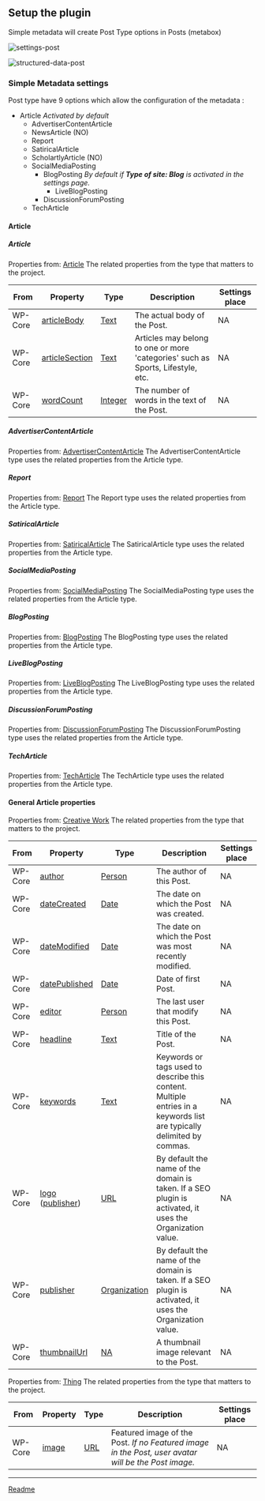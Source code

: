 ## Setup the plugin

Simple metadata will create Post Type options in Posts (metabox)

![settings-post](/images/settings-post.png)

![structured-data-post](/images/structured-data-post.png)

### Simple Metadata settings
Post type have 9 options which allow the configuration of the metadata :
* Article *Activated by default*
  * AdvertiserContentArticle
  * NewsArticle (NO)
  * Report
  * SatiricalArticle
  * ScholartlyArticle (NO)
  * SocialMediaPosting
    * BlogPosting *By default if **Type of site: Blog** is activated in the settings page.*
      * LiveBlogPosting
    * DiscussionForumPosting
  * TechArticle

#### Article

##### Article

Properties from: [Article](https://schema.org/Article "https://schema.org/Article")
The related properties from the type that matters to the project.

| From | Property | Type | Description | Settings place |
| ---- | -------- |----- | ----------- | --------------
| WP-Core | [articleBody](https://schema.org/articleBody) | [Text](https://schema.org/Text)  | The actual body of the Post. | NA
| WP-Core | [articleSection](https://schema.org/articleSection) | [Text](https://schema.org/Text) | Articles may belong to one or more 'categories' such as Sports, Lifestyle, etc. | NA
| WP-Core | [wordCount](https://schema.org/wordCount) | [Integer](https://schema.org/Integer) | 	The number of words in the text of the Post. | NA


##### AdvertiserContentArticle

Properties from: [AdvertiserContentArticle](https://schema.org/AdvertiserContentArticle "https://schema.org/AdvertiserContentArticle")
The AdvertiserContentArticle type uses the related properties from the Article type.

##### Report

Properties from: [Report](https://schema.org/Report "https://schema.org/Report")
The Report type uses the related properties from the Article type.

##### SatiricalArticle

Properties from: [SatiricalArticle](https://schema.org/SatiricalArticle "https://schema.org/SatiricalArticle")
The SatiricalArticle type uses the related properties from the Article type.

##### SocialMediaPosting

Properties from: [SocialMediaPosting](https://schema.org/SocialMediaPosting "https://schema.org/SocialMediaPosting")
The SocialMediaPosting type uses the related properties from the Article type.

##### BlogPosting

Properties from: [BlogPosting](https://schema.org/BlogPosting "https://schema.org/BlogPosting")
The BlogPosting type uses the related properties from the Article type.

##### LiveBlogPosting

Properties from: [LiveBlogPosting](https://schema.org/LiveBlogPosting "https://schema.org/LiveBlogPosting")
The LiveBlogPosting type uses the related properties from the Article type.

##### DiscussionForumPosting

Properties from: [DiscussionForumPosting](https://schema.org/DiscussionForumPosting "https://schema.org/DiscussionForumPosting")
The DiscussionForumPosting type uses the related properties from the Article type.

##### TechArticle

Properties from: [TechArticle](https://schema.org/TechArticle "https://schema.org/TechArticle")
The TechArticle type uses the related properties from the Article type.

#### General Article properties

Properties from: [Creative Work](https://schema.org/CreativeWork "https://schema.org/CreativeWork")
The related properties from the type that matters to the project.

| From | Property | Type | Description | Settings place |
| ---- | -------- |----- | ----------- | --------------
| WP-Core | [author](https://schema.org/author) | [Person](https://schema.org/Person) | The author of this Post.  | NA
| WP-Core | [dateCreated](https://schema.org/dateCreated) | [Date](https://schema.org/Date) | The date on which the Post was created. | NA
| WP-Core | [dateModified](https://schema.org/dateModified) | [Date](https://schema.org/Date)  | The date on which the Post was most recently modified. | NA
| WP-Core | [datePublished](https://schema.org/datePublished) | [Date](https://schema.org/Date) | Date of first Post. | NA
| WP-Core | [editor](https://schema.org/editor) | [Person](https://schema.org/Person) | The last user that modify this Post.  | NA
| WP-Core | [headline](https://schema.org/headline) | [Text](https://schema.org/Text) | Title of the Post. | NA
| WP-Core | [keywords](https://schema.org/keywords) | [Text](https://schema.org/Text) | 	Keywords or tags used to describe this content. Multiple entries in a keywords list are typically delimited by commas. | NA
| WP-Core | [logo](https://schema.org/logo) ([publisher](https://schema.org/publisher))| [URL](https://schema.org/URL) | By default the name of the domain is taken. If a SEO plugin is activated, it uses the Organization value.  | NA
| WP-Core | [publisher](https://schema.org/publisher) | [Organization](https://schema.org/Organization) | By default the name of the domain is taken. If a SEO plugin is activated, it uses the Organization value.  | NA
| WP-Core | [thumbnailUrl](https://schema.org/thumbnailUrl) | [NA](https://schema.org/URL) | A thumbnail image relevant to the Post. | NA

Properties from: [Thing](https://schema.org/Thing "https://schema.org/Thing")
The related properties from the type that matters to the project.

| From | Property | Type | Description | Settings place |
| ---- | -------- |----- | ----------- | --------------
| WP-Core | [image](https://schema.org/image) | [URL](https://schema.org/URL) | Featured image of the Post. *If no Featured image in the Post, user avatar will be the Post image.* | NA


---

[Readme](//Readme.md)
